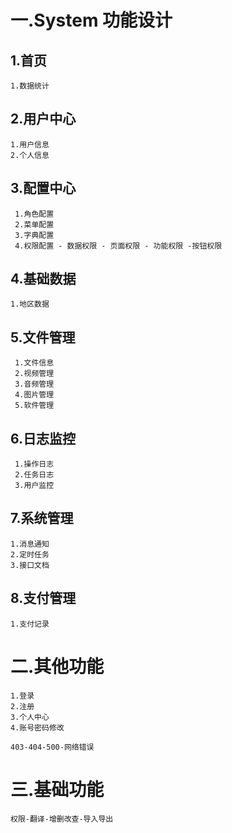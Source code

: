 # 一.System 功能设计

## 1.首页

```
1.数据统计
```

## 2.用户中心

```
1.用户信息
2.个人信息
```

## 3.配置中心

```
 1.角色配置
 2.菜单配置
 3.字典配置
 4.权限配置 - 数据权限 - 页面权限 - 功能权限 -按钮权限
```

## 4.基础数据

```
1.地区数据
```

## 5.文件管理

```
 1.文件信息
 2.视频管理
 3.音频管理
 4.图片管理
 5.软件管理
```

## 6.日志监控

```
 1.操作日志
 2.任务日志
 3.用户监控
```

## 7.系统管理

```
1.消息通知
2.定时任务
3.接口文档
```

## 8.支付管理

```
1.支付记录
```

# 二.其他功能

```
1.登录
2.注册
3.个人中心
4.账号密码修改

403-404-500-网络错误
```

# 三.基础功能

```
权限-翻译-增删改查-导入导出
```
